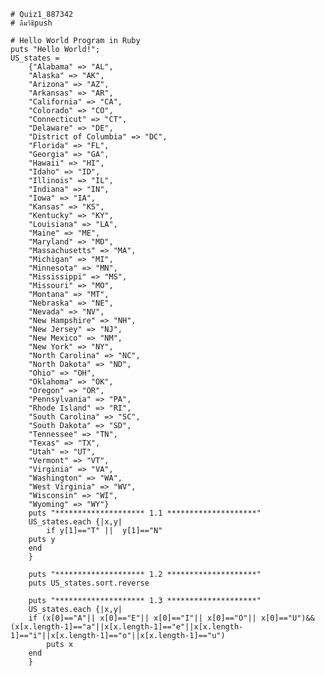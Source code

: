 	# Quiz1_887342
	# ลืมวิธีpush
	
	# Hello World Program in Ruby
	puts "Hello World!";
	US_states = 
		{"Alabama" => "AL",
		"Alaska" => "AK",
		"Arizona" => "AZ",
		"Arkansas" => "AR",
		"California" => "CA",
		"Colorado" => "CO",
		"Connecticut" => "CT",
		"Delaware" => "DE",
		"District of Columbia" => "DC",
		"Florida" => "FL",
		"Georgia" => "GA",
		"Hawaii" => "HI",
		"Idaho" => "ID",
		"Illinois" => "IL",
		"Indiana" => "IN",
		"Iowa" => "IA",
		"Kansas" => "KS",
		"Kentucky" => "KY",
		"Louisiana" => "LA",
		"Maine" => "ME",
		"Maryland" => "MD",
		"Massachusetts" => "MA",
		"Michigan" => "MI",
		"Minnesota" => "MN",
		"Mississippi" => "MS",
		"Missouri" => "MO",
		"Montana" => "MT",
		"Nebraska" => "NE",
		"Nevada" => "NV",
		"New Hampshire" => "NH",
		"New Jersey" => "NJ",
		"New Mexico" => "NM",
		"New York" => "NY",
		"North Carolina" => "NC",
		"North Dakota" => "ND",
		"Ohio" => "OH",
		"Oklahoma" => "OK",
		"Oregon" => "OR",
		"Pennsylvania" => "PA",
		"Rhode Island" => "RI",
		"South Carolina" => "SC",
		"South Dakota" => "SD",
		"Tennessee" => "TN",
		"Texas" => "TX",
		"Utah" => "UT",
		"Vermont" => "VT",
		"Virginia" => "VA",
		"Washington" => "WA",
		"West Virginia" => "WV",
		"Wisconsin" => "WI",
		"Wyoming" => "WY"}
		puts "******************** 1.1 ********************"
		US_states.each {|x,y|
		    if y[1]=="T" ||  y[1]=="N"
		puts y
		end
		}
	
		puts "******************** 1.2 ********************"
	    puts US_states.sort.reverse
	    
	    puts "******************** 1.3 ********************"
		US_states.each {|x,y|
		if (x[0]=="A"|| x[0]=="E"|| x[0]=="I"|| x[0]=="O"|| x[0]=="U")&&(x[x.length-1]=="a"||x[x.length-1]=="e"||x[x.length-1]=="i"||x[x.length-1]=="o"||x[x.length-1]=="u")
		    puts x
		end
		}
